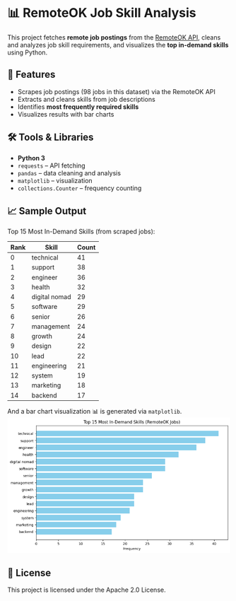 # 📊 RemoteOK Job Skill Analysis

This project fetches **remote job postings** from the [RemoteOK API](https://remoteok.com/api), cleans and analyzes job skill requirements, and visualizes the **top in-demand skills** using Python.

## 🚀 Features
- Scrapes job postings (98 jobs in this dataset) via the RemoteOK API
- Extracts and cleans skills from job descriptions
- Identifies **most frequently required skills**
- Visualizes results with bar charts

## 🛠️ Tools & Libraries
- **Python 3**
- `requests` – API fetching
- `pandas` – data cleaning and analysis
- `matplotlib` – visualization
- `collections.Counter` – frequency counting


## 📈 Sample Output
Top 15 Most In-Demand Skills (from scraped jobs):

| Rank | Skill         | Count |
|------|---------------|-------|
| 0    | technical     | 41    |
| 1    | support       | 38    |
| 2    | engineer      | 36    |
| 3    | health        | 32    |
| 4    | digital nomad | 29    |
| 5    | software      | 29    |
| 6    | senior        | 26    |
| 7    | management    | 24    |
| 8    | growth        | 24    |
| 9    | design        | 22    |
| 10   | lead          | 22    |
| 11   | engineering   | 21    |
| 12   | system        | 19    |
| 13   | marketing     | 18    |
| 14   | backend       | 17    |

And a bar chart visualization 📊 is generated via `matplotlib`.
![Top Skills Bar Chart](skills_chart.png)


## 📜 License
This project is licensed under the Apache 2.0 License.

